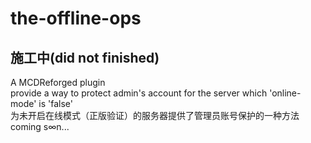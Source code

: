 # the-offline-ops
## 施工中(did not finished)
A MCDReforged plugin<br>
provide a way to protect admin's account for the server which 'online-mode' is 'false'<br>
为未开启在线模式（正版验证）的服务器提供了管理员账号保护的一种方法<br>
coming s∞n...
